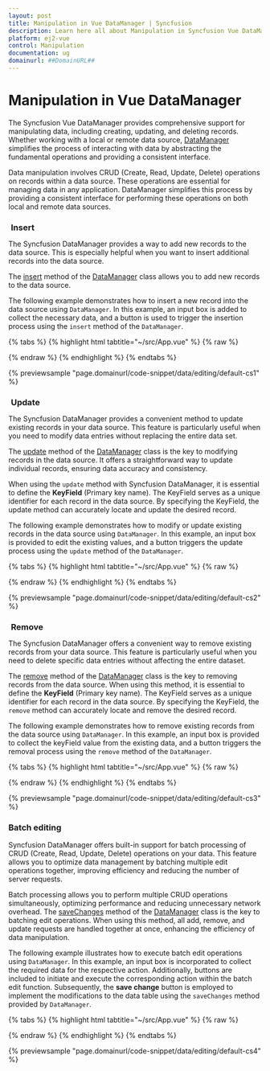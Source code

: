 ```yaml
---
layout: post
title: Manipulation in Vue DataManager | Syncfusion
description: Learn here all about Manipulation in Syncfusion Vue DataManager of Syncfusion Essential JS 2 and more.
platform: ej2-vue
control: Manipulation 
documentation: ug
domainurl: ##DomainURL##
---
```


# Manipulation in Vue DataManager

The Syncfusion Vue DataManager provides comprehensive support for manipulating data, including creating, updating, and deleting records. Whether working with a local or remote data source, [DataManager](https://ej2.syncfusion.com/documentation/api/data/dataManager) simplifies the process of interacting with data by abstracting the fundamental operations and providing a consistent interface.

Data manipulation involves CRUD (Create, Read, Update, Delete) operations on records within a data source. These operations are essential for managing data in any application. DataManager simplifies this process by providing a consistent interface for performing these operations on both local and remote data sources.

### Insert

The Syncfusion DataManager provides a way to add new records to the data source. This is especially helpful when you want to insert additional records into the data source.

The [insert](https://ej2.syncfusion.com/documentation/api/data/dataManager/#insert) method of the [DataManager](https://ej2.syncfusion.com/documentation/api/data/dataManager) class allows you to add new records to the data source.

The following example demonstrates how to insert a new record into the data source using `DataManager`. In this example, an input box is added to collect the necessary data, and a button is used to trigger the insertion process using the `insert` method of the `DataManager`.

{% tabs %}
{% highlight html tabtitle="~/src/App.vue" %}
{% raw %}
<template>
  <div id="app">
    <div class="e-form">
      <input type="number" v-model.number="edit.OrderID"  id='OrderID' placeholder="Order ID" />
      <input type="text" v-model="edit.CustomerID"  id="CustomerID" placeholder="Customer ID" />
      <input type="number" v-model.number="edit.EmployeeID"  id="EmployeeID" placeholder="Employee ID" />
      <input type="text" v-model="edit.ShipCountry"  id="ShipCountry" placeholder="Ship Country" />
      <input type="button" id="Insert" value='Insert' v-on:click="Insert" />
    </div>
    <table class='e-table'>
      <tr><th>Order ID</th><th>Customer ID</th><th>Employee ID</th><th>Ship Country</th></tr>
      <tr v-for="(item, index) in items" :key="index">
        <td>{{ item.OrderID }}</td>
        <td>{{ item.CustomerID }}</td>
        <td>{{ item.EmployeeID }}</td>
        <td>{{ item.ShipCountry }}</td>
      </tr>
    </table>  
  </div>
</template>

<script>
import { DataManager, Query } from '@syncfusion/ej2-data';
import { data } from './datasource.js';

export default {
  data() {
    return {
      items: [],
      edit: {
        OrderID: null,
        CustomerID: null,
        EmployeeID: null,
        ShipCountry:null
      },
      dataManager: null,
    };
  },
  mounted() {
    this.dataManager = new DataManager(data);
    this.items=this.dataManager.executeLocal(new Query())
  },
  methods: {
    Insert: function() {
      this.dataManager.insert({
        OrderID: this.edit.OrderID,
        CustomerID: this.edit.CustomerID,
        EmployeeID: this.edit.EmployeeID,
        ShipCountry: this.edit.ShipCountry
      });
      this.items = this.dataManager.executeLocal(new Query())
    },
  },
}
</script>

<style>
  .e-table {
    border: solid 1px #e0e0e0;
    border-collapse: collapse;
    font-family: Roboto;
    margin-top:5px;
  }

  .e-table td, .e-table th {
    border-style: solid;
    border-width: 1px 0 0;
    border-color: #e0e0e0;
    display: table-cell;
    font-size: 14px;
    line-height: 20px;
    overflow: hidden;
    padding: 8px 21px;
    vertical-align: middle;
    white-space: nowrap;
    width: auto;
  }

  #CustomerID, #EmployeeID, #ShipCountry, #Insert{
    margin-left:5px;
    margin-bottom: 5px
  }
</style>
{% endraw %}
{% endhighlight %}
{% endtabs %}
        
{% previewsample "page.domainurl/code-snippet/data/editing/default-cs1" %}

### Update

The Syncfusion DataManager provides a convenient method to update existing records in your data source. This feature is particularly useful when you need to modify data entries without replacing the entire data set.

The [update](https://ej2.syncfusion.com/documentation/api/data/dataManager/#update) method of the [DataManager](https://ej2.syncfusion.com/documentation/api/data/dataManager) class is the key to modifying records in the data source. It offers a straightforward way to update individual records, ensuring data accuracy and consistency.

When using the `update` method with Syncfusion DataManager, it is essential to define the **KeyField** (Primary key name). The KeyField serves as a unique identifier for each record in the data source. By specifying the KeyField, the update method can accurately locate and update the desired record.

The following example demonstrates how to modify or update existing records in the data source using `DataManager`. In this example, an input box is provided to edit the existing values, and a button triggers the update process using the `update` method of the `DataManager`.

{% tabs %}
{% highlight html tabtitle="~/src/App.vue" %}
{% raw %}
<template>
  <div id="app">
    <div class="e-form">
      <input type="number" v-model.number="edit.OrderID"  id='OrderID' placeholder="Order ID" />
      <input type="text" v-model="edit.CustomerID"  id="CustomerID" placeholder="Customer ID" :disabled="!edit.OrderID" />
      <input type="number" v-model.number="edit.EmployeeID"  id="EmployeeID" placeholder="Employee ID" :disabled="!edit.OrderID" />
      <input type="text" v-model="edit.ShipCountry"  id="ShipCountry" placeholder="Ship Country" :disabled="!edit.OrderID" />
      <input type="button" id="Update" value='Update' v-on:click="update" />
    </div>
    <table class='e-table'>
      <tr><th>Order ID</th><th>Customer ID</th><th>Employee ID</th><th>Ship Country</th></tr>
      <tr v-for="(item, index) in items" :key="index">
        <td>{{ item.OrderID }}</td>
        <td>{{ item.CustomerID }}</td>
        <td>{{ item.EmployeeID }}</td>
        <td>{{ item.ShipCountry }}</td>
      </tr>
    </table>  
  </div>
</template>

<script>
import { DataManager, Query } from '@syncfusion/ej2-data';
import { data } from './datasource.js';

export default {
  data() {
    return {
      items: [],
      edit: {
        OrderID: null,
        CustomerID: null,
        EmployeeID: null,
        ShipCountry:null
      },
      dataManager: null,
    };
  },
  
  mounted() {
    this.dataManager = new DataManager(data);
    this.items=this.dataManager.executeLocal(new Query())
  },
  methods: {
    update: function() {
      this.dataManager.update('OrderID',{
      OrderID: this.edit.OrderID,
      CustomerID: this.edit.CustomerID,
      EmployeeID: this.edit.EmployeeID,
      ShipCountry: this.edit.ShipCountry
    });
    this.items = this.dataManager.executeLocal(new Query())
    },
  },
}
</script>

<style>
  .e-table {
    border: solid 1px #e0e0e0;
    border-collapse: collapse;
    font-family: Roboto;
    margin-top:5px;
  }

  .e-table td, .e-table th {
    border-style: solid;
    border-width: 1px 0 0;
    border-color: #e0e0e0;
    display: table-cell;
    font-size: 14px;
    line-height: 20px;
    overflow: hidden;
    padding: 8px 21px;
    vertical-align: middle;
    white-space: nowrap;
    width: auto;
  }

  #CustomerID, #EmployeeID, #ShipCountry, #Update{
    margin-left:5px;
    margin-bottom: 5px
  }
</style>
{% endraw %}
{% endhighlight %}
{% endtabs %}
        
{% previewsample "page.domainurl/code-snippet/data/editing/default-cs2" %}

### Remove

The Syncfusion DataManager offers a convenient way to remove existing records from your data source. This feature is particularly useful when you need to delete specific data entries without affecting the entire dataset.

The [remove](https://ej2.syncfusion.com/documentation/api/data/dataManager/#remove) method of the [DataManager](https://ej2.syncfusion.com/documentation/api/data/dataManager) class is the key to removing records from the data source. When using this method, it is essential to define the **KeyField** (Primary key name). The KeyField serves as a unique identifier for each record in the data source. By specifying the KeyField, the `remove` method can accurately locate and remove the desired record.

The following example demonstrates how to remove existing records from the data source using `DataManager`. In this example, an input box is provided to collect the keyField value from the existing data, and a button triggers the removal process using the `remove` method of the `DataManager`.

{% tabs %}
{% highlight html tabtitle="~/src/App.vue" %}
{% raw %}
<template>
  <div id="app">
    <div class="e-form">
      <input type="number" v-model.number="edit.OrderID"  id='OrderID' placeholder="Order ID" />
      <input type="button" id="Remove" value='Remove' v-on:click="Remove" />
    </div>
    <table class='e-table'>
      <tr><th>Order ID</th><th>Customer ID</th><th>Employee ID</th><th>Ship Country</th></tr>
      <tr v-for="(item, index) in items" :key="index">
        <td>{{ item.OrderID }}</td>
        <td>{{ item.CustomerID }}</td>
        <td>{{ item.EmployeeID }}</td>
        <td>{{ item.ShipCountry }}</td>
      </tr>
    </table>  
  </div>
</template>

<script>
import { DataManager, Query } from '@syncfusion/ej2-data';
import { data } from './datasource.js';

export default {
  data() {
    return {
      items: [],
      edit: {
        OrderID: null,
        CustomerID: null,
        EmployeeID: null,
        ShipCountry:null
      },
      dataManager: null,
    };
  },
  
  mounted() {
    this.dataManager = new DataManager(data);
    this.items=this.dataManager.executeLocal(new Query())
  },
  methods: {
    Remove: function() {
      this.dataManager.remove('OrderID',{
      OrderID: this.edit.OrderID
    });
    this.items = this.dataManager.executeLocal(new Query())
    },
  },
}
</script>

<style>
  .e-table {
    border: solid 1px #e0e0e0;
    border-collapse: collapse;
    font-family: Roboto;
    margin-top:5px;
  }

  .e-table td, .e-table th {
    border-style: solid;
    border-width: 1px 0 0;
    border-color: #e0e0e0;
    display: table-cell;
    font-size: 14px;
    line-height: 20px;
    overflow: hidden;
    padding: 8px 21px;
    vertical-align: middle;
    white-space: nowrap;
    width: auto;
  }

  #Remove{
    margin-left:5px
  }
</style>
{% endraw %}
{% endhighlight %}
{% endtabs %}
        
{% previewsample "page.domainurl/code-snippet/data/editing/default-cs3" %}

### Batch editing

Syncfusion DataManager offers built-in support for batch processing of CRUD (Create, Read, Update, Delete) operations on your data. This feature allows you to optimize data management by batching multiple edit operations together, improving efficiency and reducing the number of server requests.

Batch processing allows you to perform multiple CRUD operations simultaneously, optimizing performance and reducing unnecessary network overhead. The [saveChanges](https://ej2.syncfusion.com/documentation/api/data/dataManager/#savechanges) method of the [DataManager](https://ej2.syncfusion.com/documentation/api/data/dataManager) class is the key to batching edit operations. When using this method, all add, remove, and update requests are handled together at once, enhancing the efficiency of data manipulation.

The following example illustrates how to execute batch edit operations using `DataManager`. In this example, an input box is incorporated to collect the required data for the respective action. Additionally, buttons are included to initiate and execute the corresponding action within the batch edit function. Subsequently, the **save change** button is employed to implement the modifications to the data table using the `saveChanges` method provided by `DataManager`.

{% tabs %}
{% highlight html tabtitle="~/src/App.vue" %}
{% raw %}
<template>
  <div id="app">
    <div class="e-form">
      <input type="number" v-model.number="edit.OrderID"  id='OrderID' placeholder="Order ID" />
      <input type="text" v-model="edit.CustomerID"  id="CustomerID" placeholder="Customer ID" />
      <input type="number" v-model.number="edit.EmployeeID" id="EmployeeID" placeholder="Employee ID" />
      <input type="text" v-model="edit.ShipCountry"  id="ShipCountry" placeholder="Ship Country" />
      <input type="button" id="Insert" value='Insert' v-on:click="performAction('addedRecords')" />
      <input type="button" id="Update" value='Update' v-on:click="performAction('changedRecords')" />
      <input type="button" id="Remove" value='Remove' v-on:click="performAction('deletedRecords')" />
    </div>
    <div class="e-form">
      <label>Click to save and apply changes: </label>
      <input type="button" id="Save" value="Save Changes" v-on:click="save" />
    </div>
    <table class='e-table'>
      <tr><th>Order ID</th><th>Customer ID</th><th>Employee ID</th><th>Ship Country</th></tr>
      <tr v-for="(item, index) in items" :key="index">
        <td>{{ item.OrderID }}</td>
        <td>{{ item.CustomerID }}</td>
        <td>{{ item.EmployeeID }}</td>
        <td>{{ item.ShipCountry }}</td>
      </tr>
    </table>  
  </div>
</template>

<script>
import { DataManager, Query } from '@syncfusion/ej2-data';
import { data } from './datasource.js';

export default {
  data() {
    return {
      items: [],
      edit: {
        OrderID: null,
        CustomerID: null,
        EmployeeID: null,
        ShipCountry:null
      },
      changes: {
        changedRecords: [],
        addedRecords: [],
        deletedRecords: [],
      },
      dataManager: null,
    };
  },
  
  mounted() {
    this.dataManager = new DataManager(data);
    this.items=this.dataManager.executeLocal(new Query())
  },
  methods: {
    performAction: function(action) {
      this.changes[action].push({
        OrderID: this.edit.OrderID,
        CustomerID: this.edit.CustomerID,
        EmployeeID: this.edit.EmployeeID,
        ShipCountry: this.edit.ShipCountry
      });
      this.edit = { OrderID: null, CustomerID: null, EmployeeID: null }
    },
    save: function() {
      this.dataManager.saveChanges(this.changes, 'OrderID');
      this.items = this.dataManager.executeLocal(new Query());
      this.changes = { changedRecords: [], addedRecords: [], deletedRecords: [] };
    },
  },
}
</script>

<style>
  .e-table {
    border: solid 1px #e0e0e0;
    border-collapse: collapse;
    font-family: Roboto;
    margin-top:5px;
  }

  .e-table td, .e-table th {
    border-style: solid;
    border-width: 1px 0 0;
    border-color: #e0e0e0;
    display: table-cell;
    font-size: 14px;
    line-height: 20px;
    overflow: hidden;
    padding: 8px 21px;
    vertical-align: middle;
    white-space: nowrap;
    width: auto;
  }

  #CustomerID, #EmployeeID, #ShipCountry, #Insert, #Update, #Remove{
    margin-left:5px;
    margin-bottom: 5px
  }
</style>
{% endraw %}
{% endhighlight %}
{% endtabs %}
        
{% previewsample "page.domainurl/code-snippet/data/editing/default-cs4" %}